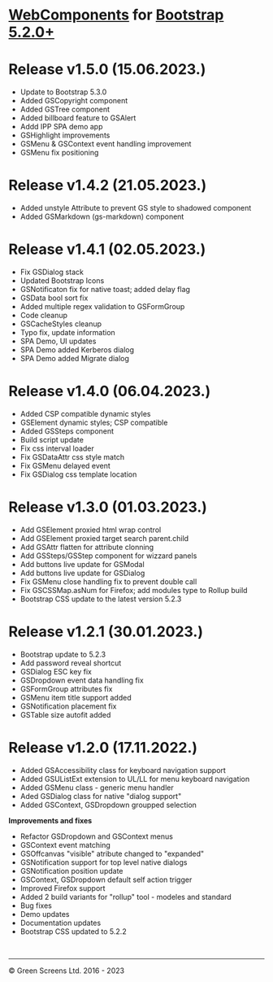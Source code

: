 # [WebComponents](https://webcomponents.greenscreens.ltd/) for [Bootstrap 5.2.0+](https://getbootstrap.com/)

# Release v1.5.0 (15.06.2023.) 
 - Update to Bootstrap 5.3.0
 - Added GSCopyright component
 - Added GSTree component
 - Added billboard feature to GSAlert
 - Addd IPP SPA demo app
 - GSHighlight improvements
 - GSMenu & GSContext event handling improvement
 - GSMenu fix positioning

# Release v1.4.2 (21.05.2023.) 
 - Added unstyle Attribute to prevent GS style to shadowed component
 - Added GSMarkdown (gs-markdown) component

# Release v1.4.1 (02.05.2023.) 
 - Fix GSDialog stack
 - Updated Bootstrap Icons
 - GSNotificaton fix for native toast; added delay flag
 - GSData bool sort fix
 - Added multiple regex validation to GSFormGroup
 - Code cleanup
 - GSCacheStyles cleanup
 - Typo fix, update information
 - SPA Demo, UI updates
 - SPA Demo added Kerberos dialog 
 - SPA Demo added Migrate dialog 

# Release v1.4.0 (06.04.2023.) 
 - Added CSP compatible dynamic styles
 - GSElement dynamic styles; CSP compatible
 - Added GSSteps component 
 - Build script update
 - Fix css interval loader
 - Fix GSDataAttr css style match
 - Fix GSMenu delayed event
 - Fix GSDialog css template location

# Release v1.3.0 (01.03.2023.) 
 - Add GSElement proxied html wrap control
 - Add GSElement proxied target search parent.child
 - Add GSAttr flatten for attribute clonning
 - Add GSSteps/GSStep component for wizzard panels
 - Add buttons live update for GSModal  
 - Add buttons live update for GSDialog
 - Fix GSMenu close handling fix to prevent double call
 - Fix GSCSSMap.asNum for Firefox; add modules type to Rollup build
 - Bootstrap CSS update to the latest version 5.2.3

# Release v1.2.1 (30.01.2023.) 
 - Bootstrap update to 5.2.3
 - Add password reveal shortcut
 - GSDialog ESC key fix
 - GSDropdown event data handling fix
 - GSFormGroup attributes fix
 - GSMenu item title support added
 - GSNotification placement fix
 - GSTable size autofit added

# Release v1.2.0 (17.11.2022.)

- Added GSAccessibility class for keyboard navigation support
- Added GSUListExt extension to UL/LL for menu keyboard navigation
- Added GSMenu class - generic menu handler
- Aded GSDialog class for native "dialog support"
- Added GSContext, GSDropdown groupped selection

__Improvements and fixes__

- Refactor GSDropdown and GSContext menus
- GSContext event matching
- GSOffcanvas "visible" atribute changed to "expanded"
- GSNotification support for top level native dialogs
- GSNotification position update
- GSContext, GSDropdown default self action trigger
- Improved Firefox support
- Added 2 build variants for "rollup" tool - modeles and standard
- Bug fixes
- Demo updates
- Documentation updates
- Bootstrap CSS updated to 5.2.2

<br><hr>

&copy; Green Screens Ltd. 2016 - 2023
 